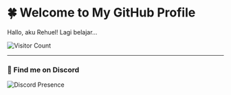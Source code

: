 # 🍀 Welcome to My GitHub Profile

Hallo, aku Rehuel! Lagi belajar...
<p align="left">
  <img src="https://komarev.com/ghpvc/?username=qwertikal&label=Pengunjung&color=blue&style=flat-square" alt="Visitor Count" />
</p>

---

### 💬 Find me on Discord

<p align="left">
  <img src="https://lanyard.cnrad.dev/api/984159948516782080" alt="Discord Presence" />
</p>
